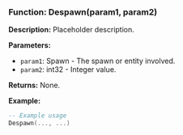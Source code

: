### Function: Despawn(param1, param2)

**Description:**
Placeholder description.

**Parameters:**
- `param1`: Spawn - The spawn or entity involved.
- `param2`: int32 - Integer value.

**Returns:** None.

**Example:**

```lua
-- Example usage
Despawn(..., ...)
```
